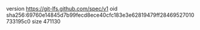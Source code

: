 version https://git-lfs.github.com/spec/v1
oid sha256:69760e14845d7b99fecd8ece40cfc183e3e62819479ff28469527010733195c0
size 471130
